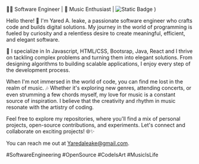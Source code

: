 👨‍💻 Software Engineer | 🎵 Music Enthusiast | ![Static Badge](https://img.shields.io/badge/https%3A%2F%2Fimg.shields.io%2Fbadge%2FProfile%2520Views-0-blue)
)

Hello there! 👋 I'm Yared A. leake, a passionate software engineer who crafts code and builds digital solutions. My journey in the world of programming is fueled by curiosity and a relentless desire to create meaningful, efficient, and elegant software.

🚀 I specialize in In Javascript, HTML/CSS, Bootsrap, Java, React and I thrive on tackling complex problems and turning them into elegant solutions. From designing algorithms to building scalable applications, I enjoy every step of the development process.

When I'm not immersed in the world of code, you can find me lost in the realm of music. 🎶 Whether it's exploring new genres, attending concerts, or even strumming a few chords myself, my love for music is a constant source of inspiration. I believe that the creativity and rhythm in music resonate with the artistry of coding.

Feel free to explore my repositories, where you'll find a mix of personal projects, open-source contributions, and experiments. Let's connect and collaborate on exciting projects! 🌐✨

You can reach me out at Yaredaleake@gmail.com.

#SoftwareEngineering #OpenSource #CodeIsArt #MusicIsLife

